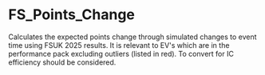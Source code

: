# FS_Points_Change
Calculates the expected points change through simulated changes to event time using FSUK 2025 results. It is relevant to EV's which are in the performance pack excluding outliers (listed in red). To convert for IC efficiency should be considered.
